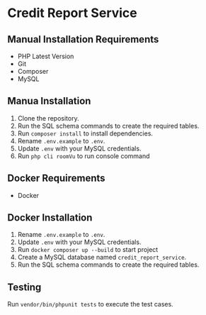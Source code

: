 # Credit Report Service

## Manual Installation Requirements
- PHP Latest Version
- Git
- Composer
- MySQL
  
## Manua Installation

1. Clone the repository.
3. Run the SQL schema commands to create the required tables.
4. Run `composer install` to install dependencies.
5. Rename `.env.example` to `.env`.
6. Update `.env` with your MySQL credentials.
7. Run `php cli roomVu` to run console command


## Docker Requirements
- Docker
  
## Docker Installation

1. Rename `.env.example` to `.env`.
2. Update `.env` with your MySQL credentials.
3. Run `docker composer up --build` to start project
4. Create a MySQL database named `credit_report_service`.
5. Run the SQL schema commands to create the required tables.


## Testing

Run `vendor/bin/phpunit tests` to execute the test cases.
